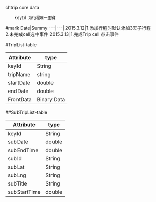 chtrip core data

```
	keyId 为行程唯一主键
```


#mark
Date|Summy
---|---|
2015.3.12|1.添加行程时默认添加3天子行程<br/>2.未完成cell选中事件
2015.3.13|1.完成Trip cell 点击事件


#TripList-table

Attribute|type|
---|---|
keyId|String
tripName|string
startDate|double
endDate|double
FrontData|Binary Data


##SubTripList-table

Attribute|type|
---|---|
keyId|String
subDate|double|
subEndTime|double|
subId|String|
subLat|String|
subLng|String|
subTitle|String|
subStartTime|double|